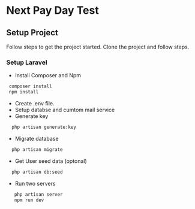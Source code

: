 
# Next Pay Day Test

## Setup Project

Follow steps to get the project started. Clone the project and follow steps.

### Setup Laravel
- Install Composer and Npm
```bash
 composer install
 npm install
```
- Create .env file.
- Setup databse and cumtom mail service 
- Generate key 

```bash
  php artisan generate:key
```

- Migrate database

```bash
  php artisan migrate
```

- Get User seed data (optonal)
```bash
  php artisan db:seed
```

- Run two servers

```bash
   php artisan server
   npm run dev
```


